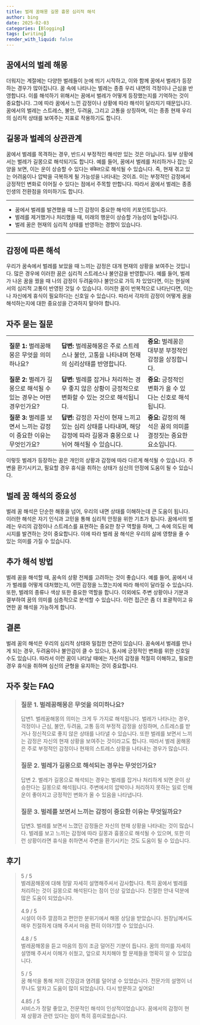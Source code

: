 ```yaml
---
title: 벌레 꿈해몽 길몽 흉몽 심리적 해석
author: bing
date: 2025-02-03
categories: [Blogging]
tags: [writing]
render_with_liquid: false
---
```



<h2 id='꿈에서의 벌레 해몽'>꿈에서의 벌레 해몽</h2>

<p>더워지는 계절에는 다양한 벌레들이 눈에 띄기 시작하고, 이와 함께 꿈에서 벌레가 등장하는 경우가 많아집니다. 꿈 속에 나타나는 벌레는 종종 우리 내면의 걱정이나 근심을 반영합니다. 이를 해석하기 위해서는 꿈에서 벌레가 어떻게 등장했는지를 기억하는 것이 중요합니다. 그에 따라 꿈에서 느낀 감정이나 상황에 따라 해석이 달라지기 때문입니다. 꿈에서의 벌레는 스트레스, 불안, 두려움, 그리고 고통을 상징하며, 이는 종종 현재 우리의 심리적 상태를 보여주는 지표로 작용하기도 합니다.</p>

<h2 id='길몽과 벌레의 상관관계'>길몽과 벌레의 상관관계</h2>

<p>꿈에서 벌레를 목격하는 경우, 반드시 부정적인 해석만 있는 것은 아닙니다. 일부 상황에서는 벌레가 길몽으로 해석되기도 합니다. 예를 들어, 꿈에서 벌레를 처리하거나 잡는 모양을 보면, 이는 운이 상승할 수 있다는 संकेत으로 해석될 수 있습니다. 즉, 현재 겪고 있는 어려움이나 압박을 극복하게 될 가능성을 나타내는 것이죠. 이는 부정적인 감정에서 긍정적인 변화로 이어질 수 있다는 점에서 주목할 만합니다. 따라서 꿈에서 벌레는 종종 인생의 전환점을 의미하기도 합니다.</p>

<hr />

<ul>
    <li>꿈에서 벌레를 발견했을 때 느낀 감정이 중요한 해석의 키포인트입니다.</li>
    <li>벌레를 제거했거나 처리했을 때, 미래의 행운이 상승할 가능성이 높아집니다.</li>
    <li>벌레 꿈은 현재의 심리적 상태를 반영하는 경향이 있습니다.</li>
</ul>

<hr />

<h2 id='감정에 따른 해석'>감정에 따른 해석</h2>

<p>우리가 꿈속에서 벌레를 보았을 때 느끼는 감정은 대개 현재의 상황을 보여주는 것입니다. 많은 경우에 이러한 꿈은 심리적 스트레스나 불안감을 반영합니다. 예를 들어, 벌레가 나온 꿈을 꿨을 때 나의 감정이 두려움이나 불안으로 가득 차 있었다면, 이는 현실에서의 심리적 고통이 반영된 것일 수 있습니다. 이러한 꿈이 반복적으로 나타난다면, 이는 나 자신에게 휴식이 필요하다는 신호일 수 있습니다. 따라서 각자의 감정이 어떻게 꿈을 해석하는지에 대한 중요성을 간과하지 말아야 합니다.</p>

<h2 id='자주 묻는 질문'>자주 묻는 질문</h2>

<table>
    <tr>
        <td><b>질문 1:</b> 벌레꿈해몽은 무엇을 의미하나요?</td>
        <td><b>답변:</b> 벌레꿈해몽은 주로 스트레스나 불안, 고통을 나타내며 현재의 심리상태를 반영합니다.</td>
        <td><b>중요:</b> 벌레꿈은 대부분 부정적인 감정을 상징합니다.</td>
    </tr>
    <tr>
        <td><b>질문 2:</b> 벌레가 길몽으로 해석될 수 있는 경우는 어떤 경우인가요?</td>
        <td><b>답변:</b> 벌레를 잡거나 처리하는 경우 좋지 않은 상황이 긍정적으로 변화할 수 있는 것으로 해석됩니다.</td>
        <td><b>중요:</b> 긍정적인 변화가 올 수 있다는 신호로 해석됩니다.</td>
    </tr>
    <tr>
        <td><b>질문 3:</b> 벌레를 보면서 느끼는 감정이 중요한 이유는 무엇인가요?</td>
        <td><b>답변:</b> 감정은 자신이 현재 느끼고 있는 심리 상태를 나타내며, 해당 감정에 따라 길몽과 흉몽으로 나뉘어 해석될 수 있습니다.</td>
        <td><b>중요:</b> 감정의 해석은 꿈의 의미를 결정짓는 중요한 요소입니다.</td>
    </tr>
</table>

<p>이렇듯 벌레가 등장하는 꿈은 개인의 상황과 감정에 따라 다르게 해석될 수 있습니다. 주변을 환기시키고, 필요할 경우 휴식을 취하는 상태가 심신의 안정에 도움이 될 수 있습니다.</p>

<h2 id='벌레 꿈 해석의 중요성'>벌레 꿈 해석의 중요성</h2>

<p>벌레 꿈 해석은 단순한 해몽을 넘어, 우리의 내면 상태를 이해하는데 큰 도움이 됩니다. 이러한 해석은 자기 인식과 고민을 통해 심리적 안정을 위한 기초가 됩니다. 꿈에서의 벌레는 우리의 감정이나 스트레스를 표현하는 중요한 창구 역할을 하며, 그 속에 의도된 메시지를 발견하는 것이 중요합니다. 이에 따라 벌레 꿈 해석은 우리의 삶에 영향을 줄 수 있는 의미를 가질 수 있습니다.</p>

<h2 id='추가 해석 방법'>추가 해석 방법</h2>

<p>벌레 꿈을 해석할 때, 꿈속의 상황 전체를 고려하는 것이 좋습니다. 예를 들어, 꿈에서 내가 벌레를 어떻게 대처했는지, 어떤 감정을 느꼈는지에 따라 해석이 달라질 수 있습니다. 또한, 벌레의 종류나 색상 또한 중요한 역할을 합니다. 이외에도 주변 상황이나 기분과 결부하여 꿈의 의미를 심층적으로 분석할 수 있습니다. 이런 접근은 좀 더 포괄적이고 유연한 꿈 해석을 가능하게 합니다.</p>

<h2 id='결론'>결론</h2>

<p>벌레 꿈의 해석은 우리의 심리적 상태와 밀접한 연관이 있습니다. 꿈속에서 벌레를 만나게 되는 경우, 두려움이나 불안감이 클 수 있으나, 동시에 긍정적인 변화를 위한 신호일 수도 있습니다. 따라서 이런 꿈이 나타날 때에는 자신의 감정을 적절히 이해하고, 필요한 경우 휴식을 취하며 심신의 균형을 유지하는 것이 중요합니다.</p>


<h2 id='자주_찾는_FAQ'>자주 찾는 FAQ</h2>
<div itemscope="" itemtype="https://schema.org/FAQPage"> 
<blockquote> 
<div itemscope="" itemprop="mainEntity" itemtype="https://schema.org/Question"> 
<h3 itemprop="name">질문 1. 벌레꿈해몽은 무엇을 의미하나요?</h3> 
<div itemscope="" itemprop="acceptedAnswer" itemtype="https://schema.org/Answer"> 
<span itemprop="text"> 
<p>답변1. 벌레꿈해몽의 의미는 크게 두 가지로 해석됩니다. 벌레가 나타나는 경우, 걱정이나 근심, 불안, 두려움, 고통 등의 부정적 감정을 상징하며, 스트레스를 받거나 정신적으로 좋지 않은 상태를 나타낼 수 있습니다. 또한 벌레를 보면서 느끼는 감정은 자신의 현재 상황을 보여주는 것이라고도 합니다. 따라서 벌레 꿈해몽은 주로 부정적인 감정이나 현재의 스트레스 상황을 나타내는 경우가 많습니다.</p> 
</span> 
</div> 
</div> 

<div itemscope="" itemprop="mainEntity" itemtype="https://schema.org/Question"> 
<h3 itemprop="name">질문 2. 벌레가 길몽으로 해석되는 경우는 무엇인가요?</h3> 
<div itemscope="" itemprop="acceptedAnswer" itemtype="https://schema.org/Answer"> 
<span itemprop="text"> 
<p>답변 2. 벌레가 길몽으로 해석되는 경우는 벌레를 잡거나 처리하게 되면 운이 상승한다는 길몽으로 해석됩니다. 주변에서의 압박이나 처리하지 못하는 일로 인해 운이 좋아지고 긍정적인 변화가 올 수 있음을 나타냅니다.</p> 
</span> 
</div> 
</div> 

<div itemscope="" itemprop="mainEntity" itemtype="https://schema.org/Question"> 
<h3 itemprop="name">질문 3. 벌레를 보면서 느끼는 감정이 중요한 이유는 무엇일까요?</h3> 
<div itemscope="" itemprop="acceptedAnswer" itemtype="https://schema.org/Answer"> 
<span itemprop="text"> 
<p>답변3. 벌레를 보면서 느꼈던 감정들은 자신의 현재 상황을 나타내는 것이 많습니다. 벌레를 보고 느끼는 감정에 따라 길몽과 흉몽으로 해석될 수 있으며, 또한 이런 상황이라면 휴식을 취하면서 주변을 환기시키는 것도 도움이 될 수 있습니다.</p> 
</span> 
</div> 
</div> 
</blockquote> 
</div>
<h2 id='후기'>후기</h2>
<div itemscope itemtype="https://schema.org/Product">
  <blockquote>
  <div itemprop="review" itemscope itemtype="https://schema.org/Review">
      <div itemprop="reviewRating" itemscope itemtype="https://schema.org/Rating"> <span itemprop="ratingValue">5</span> / <span itemprop="bestRating">5</span> </div>
      <span itemprop="reviewBody">벌레꿈해몽에 대해 정말 자세히 설명해주셔서 감사합니다. 특히 꿈에서 벌레를 처리하는 것이 길몽으로 해석된다는 점이 인상 깊었습니다. 친절한 안내 덕분에 많은 도움이 되었습니다.</span>
  </div>
  <br>
  <div itemprop="review" itemscope itemtype="https://schema.org/Review">
      <div itemprop="reviewRating" itemscope itemtype="https://schema.org/Rating"> <span itemprop="ratingValue">4.9</span> / <span itemprop="bestRating">5</span> </div>
      <span itemprop="reviewBody">시설이 아주 깔끔하고 편안한 분위기에서 해몽 상담을 받았습니다. 원장님께서도 매우 친절하게 대해 주셔서 마음 편히 이야기할 수 있었습니다.</span>
  </div>
  <br>
  <div itemprop="review" itemscope itemtype="https://schema.org/Review">
      <div itemprop="reviewRating" itemscope itemtype="https://schema.org/Rating"> <span itemprop="ratingValue">4.8</span> / <span itemprop="bestRating">5</span> </div>
      <span itemprop="reviewBody">벌레꿈해몽을 듣고 마음의 짐이 조금 덜어진 기분이 듭니다. 꿈의 의미를 자세히 설명해 주셔서 이해가 쉬웠고, 앞으로 처치해야 할 문제들을 명확히 알 수 있었습니다.</span>
  </div>
  <br>
  <div itemprop="review" itemscope itemtype="https://schema.org/Review">
      <div itemprop="reviewRating" itemscope itemtype="https://schema.org/Rating"> <span itemprop="ratingValue">5</span> / <span itemprop="bestRating">5</span> </div>
      <span itemprop="reviewBody">꿈 해석을 통해 저의 긴장감과 염려를 덜어낼 수 있었습니다. 전문가의 설명이 너무나도 알차고 도움이 많이 되었습니다. 다시 방문하고 싶어요!</span>
  </div>
  <br>
  <div itemprop="review" itemscope itemtype="https://schema.org/Review">
      <div itemprop="reviewRating" itemscope itemtype="https://schema.org/Rating"> <span itemprop="ratingValue">4.85</span> / <span itemprop="bestRating">5</span> </div>
      <span itemprop="reviewBody">서비스가 정말 좋았고, 전문적인 해석이 인상적이었습니다. 꿈에서의 감정이 현재 상황과 관련 있다는 점이 특히 흥미로웠습니다.</span>
  </div>
  </blockquote>
</div>
